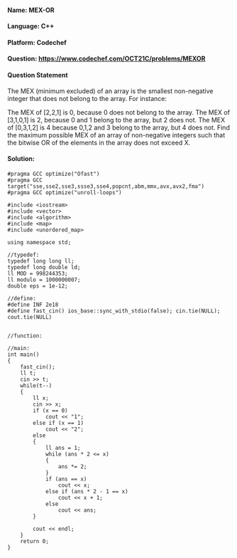#### Name: MEX-OR
#### Language: C++
#### Platform: Codechef
#### Question: https://www.codechef.com/OCT21C/problems/MEXOR
#### Question Statement
The MEX (minimum excluded) of an array is the smallest non-negative integer that does not belong to the array. For instance:

The MEX of [2,2,1] is 0, because 0 does not belong to the array.
The MEX of [3,1,0,1] is 2, because 0 and 1 belong to the array, but 2 does not.
The MEX of [0,3,1,2] is 4 because 0,1,2 and 3 belong to the array, but 4 does not.
Find the maximum possible MEX of an array of non-negative integers such that the bitwise OR of the elements in the array does not exceed X.
#### Solution:

```
#pragma GCC optimize("Ofast")
#pragma GCC target("sse,sse2,sse3,ssse3,sse4,popcnt,abm,mmx,avx,avx2,fma")
#pragma GCC optimize("unroll-loops")
 
#include <iostream>
#include <vector>
#include <algorithm>
#include <map>
#include <unordered_map>
 
using namespace std;
 
//typedef: 
typedef long long ll;
typedef long double ld;
ll MOD = 998244353;
ll modulo = 1000000007;
double eps = 1e-12;
 
//define:
#define INF 2e18
#define fast_cin() ios_base::sync_with_stdio(false); cin.tie(NULL); cout.tie(NULL)
 

//function:
 
//main:
int main()
{
    fast_cin();
    ll t;
    cin >> t;
    while(t--)
    {
        ll x;
        cin >> x;
        if (x == 0)
            cout << "1";
        else if (x == 1)
            cout << "2";
        else
        {
            ll ans = 1;
            while (ans * 2 <= x)
            {
                ans *= 2;
            }
            if (ans == x)
                cout << x;
            else if (ans * 2 - 1 == x)
                cout << x + 1;
            else
                cout << ans;
        }

        cout << endl;
    }
    return 0;
}

```
